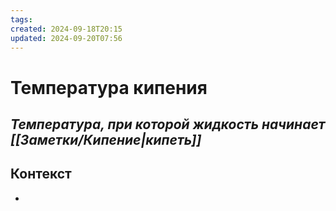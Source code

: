 ```yaml
---
tags: 
created: 2024-09-18T20:15
updated: 2024-09-20T07:56
---
```

# Температура кипения

## ***Температура, при которой жидкость начинает [[Заметки/Кипение|кипеть]]***

## Контекст
- 

